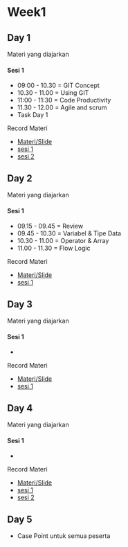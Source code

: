 # Week1

## Day 1

Materi yang diajarkan
#### Sesi 1
- 09:00 - 10.30 = GIT Concept
- 10.30 - 11.00 = Using GIT
- 11:00 - 11:30 = Code Productivity
- 11.30 - 12.00 = Agile and scrum
- Task Day 1

Record Materi
- [Materi/Slide](https://drive.google.com/file/d/1a2l2SoMpcriBnlB_fcFCrlEVve4vHX2L/view?usp=sharing) 
- [sesi 1](https://drive.google.com/file/d/1j8qvNzbdw3pyPwefLEjBVJe-nENoPyEY/view?usp=sharing)
- [sesi 2](https://drive.google.com/file/d/12-6jE0w0Dwdc1RoDWtbzCzODggOK_faJ/view?usp=sharing)

## Day 2

Materi yang diajarkan
#### Sesi 1
- 09.15 - 09.45 = Review
- 09.45 - 10.30 = Variabel & Tipe Data
- 10.30 - 11.00 = Operator & Array
- 11.00 - 11.30 = Flow Logic


Record Materi
- [Materi/Slide](https://docs.google.com/presentation/d/1EtFBw_VhmNgmFpd5BU3hbfiWx7kMTRH6BwV49tdEtug/edit?usp=sharing) 
- [sesi 1](https://drive.google.com/file/d/1-w5uUDZ2__3t55ZILF9zvztwZQNr9LGj/view?usp=sharing)

## Day 3

Materi yang diajarkan
#### Sesi 1
- 
Record Materi
- [Materi/Slide]() 
- [sesi 1]()

## Day 4

Materi yang diajarkan
#### Sesi 1
- 

Record Materi
- [Materi/Slide]() 
- [sesi 1]()
- [sesi 2]()

## Day 5

- Case Point untuk semua peserta
